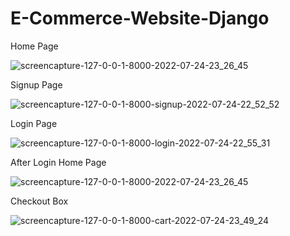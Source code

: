 # E-Commerce-Website-Django
Home Page

![screencapture-127-0-0-1-8000-2022-07-24-23_26_45](https://user-images.githubusercontent.com/98261745/180659937-280eb751-c45f-4944-8785-cbd46cf57832.png)

Signup Page

![screencapture-127-0-0-1-8000-signup-2022-07-24-22_52_52](https://user-images.githubusercontent.com/98261745/180660081-d77cb39c-8bad-449a-a531-50e99d4b3a31.png)

Login Page

![screencapture-127-0-0-1-8000-login-2022-07-24-22_55_31](https://user-images.githubusercontent.com/98261745/180660112-b7cef8b2-f233-4643-8a3c-b6b70248f6b0.png)

After Login Home Page

![screencapture-127-0-0-1-8000-2022-07-24-23_26_45](https://user-images.githubusercontent.com/98261745/180660188-c5beeae0-95af-4b1a-8906-c5b52ea62424.png)

Checkout Box

![screencapture-127-0-0-1-8000-cart-2022-07-24-23_49_24](https://user-images.githubusercontent.com/98261745/180660720-4799a60b-2f76-4f5a-846d-cc39520b19ed.png)

